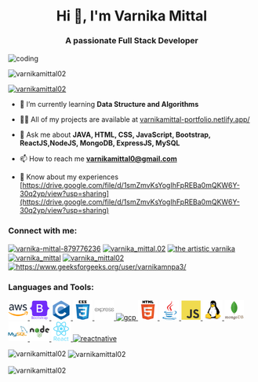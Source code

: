 <h1 align="center">Hi 👋, I'm Varnika Mittal</h1>
<h3 align="center">A passionate Full Stack Developer</h3>

<img align="center" alt="coding" src="https://user-images.githubusercontent.com/74038190/236119160-976a0405-caa7-470c-9356-16d43402ea0a.gif">

<p align="left"> <img src="https://komarev.com/ghpvc/?username=varnikamittal02&label=Profile%20views&color=0e75b6&style=flat" alt="varnikamittal02" /> </p>

<p align="left"> <a href="https://github.com/ryo-ma/github-profile-trophy"><img src="https://github-profile-trophy.vercel.app/?username=varnikamittal02" alt="varnikamittal02" /></a> </p>

- 🌱 I’m currently learning **Data Structure and Algorithms**

- 👨‍💻 All of my projects are available at [varnikamittal-portfolio.netlify.app/](varnikamittal-portfolio.netlify.app/)

- 💬 Ask me about **JAVA, HTML, CSS, JavaScript, Bootstrap, ReactJS,NodeJS, MongoDB, ExpressJS, MySQL**

- 📫 How to reach me **varnikamittal0@gmail.com**

- 📄 Know about my experiences [https://drive.google.com/file/d/1smZmvKsYogIhFpREBa0mQKW6Y-30q2yp/view?usp=sharing](https://drive.google.com/file/d/1smZmvKsYogIhFpREBa0mQKW6Y-30q2yp/view?usp=sharing)

<h3 align="left">Connect with me:</h3>
<p align="left">
<a href="https://linkedin.com/in/varnika-mittal-879776236" target="blank"><img align="center" src="https://raw.githubusercontent.com/rahuldkjain/github-profile-readme-generator/master/src/images/icons/Social/linked-in-alt.svg" alt="varnika-mittal-879776236" height="30" width="40" /></a>
<a href="https://instagram.com/varnika_mittal.02" target="blank"><img align="center" src="https://raw.githubusercontent.com/rahuldkjain/github-profile-readme-generator/master/src/images/icons/Social/instagram.svg" alt="varnika_mittal.02" height="30" width="40" /></a>
<a href="https://www.youtube.com/c/the artistic varnika" target="blank"><img align="center" src="https://raw.githubusercontent.com/rahuldkjain/github-profile-readme-generator/master/src/images/icons/Social/youtube.svg" alt="the artistic varnika" height="30" width="40" /></a>
<a href="https://www.codechef.com/users/varnika_mittal" target="blank"><img align="center" src="https://cdn.jsdelivr.net/npm/simple-icons@3.1.0/icons/codechef.svg" alt="varnika_mittal" height="30" width="40" /></a>
<a href="https://www.leetcode.com/varnika_mittal02" target="blank"><img align="center" src="https://raw.githubusercontent.com/rahuldkjain/github-profile-readme-generator/master/src/images/icons/Social/leet-code.svg" alt="varnika_mittal02" height="30" width="40" /></a>
<a href="https://auth.geeksforgeeks.org/user/https://www.geeksforgeeks.org/user/varnikamnpa3/" target="blank"><img align="center" src="https://raw.githubusercontent.com/rahuldkjain/github-profile-readme-generator/master/src/images/icons/Social/geeks-for-geeks.svg" alt="https://www.geeksforgeeks.org/user/varnikamnpa3/" height="30" width="40" /></a>
</p>

<h3 align="left">Languages and Tools:</h3>
<p align="left"> <a href="https://aws.amazon.com" target="_blank" rel="noreferrer"> <img src="https://raw.githubusercontent.com/devicons/devicon/master/icons/amazonwebservices/amazonwebservices-original-wordmark.svg" alt="aws" width="40" height="40"/> </a> <a href="https://getbootstrap.com" target="_blank" rel="noreferrer"> <img src="https://raw.githubusercontent.com/devicons/devicon/master/icons/bootstrap/bootstrap-plain-wordmark.svg" alt="bootstrap" width="40" height="40"/> </a> <a href="https://www.cprogramming.com/" target="_blank" rel="noreferrer"> <img src="https://raw.githubusercontent.com/devicons/devicon/master/icons/c/c-original.svg" alt="c" width="40" height="40"/> </a> <a href="https://www.w3schools.com/css/" target="_blank" rel="noreferrer"> <img src="https://raw.githubusercontent.com/devicons/devicon/master/icons/css3/css3-original-wordmark.svg" alt="css3" width="40" height="40"/> </a> <a href="https://expressjs.com" target="_blank" rel="noreferrer"> <img src="https://raw.githubusercontent.com/devicons/devicon/master/icons/express/express-original-wordmark.svg" alt="express" width="40" height="40"/> </a> <a href="https://cloud.google.com" target="_blank" rel="noreferrer"> <img src="https://www.vectorlogo.zone/logos/google_cloud/google_cloud-icon.svg" alt="gcp" width="40" height="40"/> </a> <a href="https://www.w3.org/html/" target="_blank" rel="noreferrer"> <img src="https://raw.githubusercontent.com/devicons/devicon/master/icons/html5/html5-original-wordmark.svg" alt="html5" width="40" height="40"/> </a> <a href="https://www.java.com" target="_blank" rel="noreferrer"> <img src="https://raw.githubusercontent.com/devicons/devicon/master/icons/java/java-original.svg" alt="java" width="40" height="40"/> </a> <a href="https://developer.mozilla.org/en-US/docs/Web/JavaScript" target="_blank" rel="noreferrer"> <img src="https://raw.githubusercontent.com/devicons/devicon/master/icons/javascript/javascript-original.svg" alt="javascript" width="40" height="40"/> </a> <a href="https://www.linux.org/" target="_blank" rel="noreferrer"> <img src="https://raw.githubusercontent.com/devicons/devicon/master/icons/linux/linux-original.svg" alt="linux" width="40" height="40"/> </a> <a href="https://www.mongodb.com/" target="_blank" rel="noreferrer"> <img src="https://raw.githubusercontent.com/devicons/devicon/master/icons/mongodb/mongodb-original-wordmark.svg" alt="mongodb" width="40" height="40"/> </a> <a href="https://www.mysql.com/" target="_blank" rel="noreferrer"> <img src="https://raw.githubusercontent.com/devicons/devicon/master/icons/mysql/mysql-original-wordmark.svg" alt="mysql" width="40" height="40"/> </a> <a href="https://nodejs.org" target="_blank" rel="noreferrer"> <img src="https://raw.githubusercontent.com/devicons/devicon/master/icons/nodejs/nodejs-original-wordmark.svg" alt="nodejs" width="40" height="40"/> </a> <a href="https://reactjs.org/" target="_blank" rel="noreferrer"> <img src="https://raw.githubusercontent.com/devicons/devicon/master/icons/react/react-original-wordmark.svg" alt="react" width="40" height="40"/> </a> <a href="https://reactnative.dev/" target="_blank" rel="noreferrer"> <img src="https://reactnative.dev/img/header_logo.svg" alt="reactnative" width="40" height="40"/> </a> </p>

<p><img align="left" src="https://github-readme-stats.vercel.app/api/top-langs?username=varnikamittal02&show_icons=true&locale=en&layout=compact" alt="varnikamittal02" /></p>

<p>&nbsp;<img align="center" src="https://github-readme-stats.vercel.app/api?username=varnikamittal02&show_icons=true&locale=en" alt="varnikamittal02" /></p>

<p><img align="center" src="https://github-readme-streak-stats.herokuapp.com/?user=varnikamittal02&" alt="varnikamittal02" /></p>
